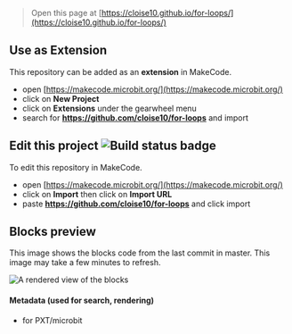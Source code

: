 
> Open this page at [https://cloise10.github.io/for-loops/](https://cloise10.github.io/for-loops/)

## Use as Extension

This repository can be added as an **extension** in MakeCode.

* open [https://makecode.microbit.org/](https://makecode.microbit.org/)
* click on **New Project**
* click on **Extensions** under the gearwheel menu
* search for **https://github.com/cloise10/for-loops** and import

## Edit this project ![Build status badge](https://github.com/cloise10/for-loops/workflows/MakeCode/badge.svg)

To edit this repository in MakeCode.

* open [https://makecode.microbit.org/](https://makecode.microbit.org/)
* click on **Import** then click on **Import URL**
* paste **https://github.com/cloise10/for-loops** and click import

## Blocks preview

This image shows the blocks code from the last commit in master.
This image may take a few minutes to refresh.

![A rendered view of the blocks](https://github.com/cloise10/for-loops/raw/master/.github/makecode/blocks.png)

#### Metadata (used for search, rendering)

* for PXT/microbit
<script src="https://makecode.com/gh-pages-embed.js"></script><script>makeCodeRender("{{ site.makecode.home_url }}", "{{ site.github.owner_name }}/{{ site.github.repository_name }}");</script>

